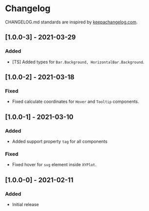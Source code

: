 # Changelog

CHANGELOG.md standards are inspired by [keepachangelog.com](https://keepachangelog.com/en/1.0.0/).

## [1.0.0-3] - 2021-03-29

### Added

- [TS] Added types for `Bar.Background, HorizontalBar.Background`.

## [1.0.0-2] - 2021-03-18

### Fixed

- Fixed calculate coordinates for `Hover` and `Tooltip` components.

## [1.0.0-1] - 2021-03-10

### Added

- Added support property `tag` for all components

### Fixed

- Fixed hover for `svg` element inside `XYPlot`.

## [1.0.0-0] - 2021-02-11

### Added

- Initial release
